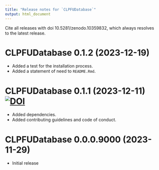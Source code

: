```yaml
---
title: "Release notes for `CLPFUDatabase`"
output: html_document
---
```


Cite all releases with doi 10.5281/zenodo.10359832, 
which always resolves to the latest release.


# CLPFUDatabase 0.1.2 (2023-12-19) 

* Added a test for the installation process.
* Added a statement of need to `README.Rmd`.


# CLPFUDatabase 0.1.1 (2023-12-11) [![DOI](https://zenodo.org/badge/DOI/10.5281/zenodo.10359833.svg)](https://doi.org/10.5281/zenodo.10359833)

* Added dependencies.
* Added contributing guidelines and code of conduct.


# CLPFUDatabase 0.0.0.9000 (2023-11-29)

* Initial release
